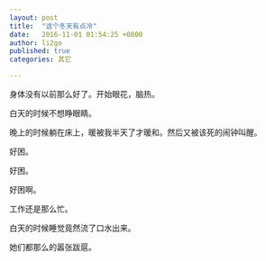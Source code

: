 ```yaml
---
layout: post
title:  "这个冬天有点冷"
date:   2016-11-01 01:54:25 +0800
author: li2go
published: true
categories: 其它

---
```

身体没有以前那么好了。开始眼花，脑热。

白天的时候不想睁眼睛。

晚上的时候躺在床上，暖被我半天了才暖和。然后又被该死的闹钟叫醒。

好困。

好困。

好困啊。

工作还是那么忙。

白天的时候睡觉竟然流了口水出来。

她们都那么的嚣张跋扈。

